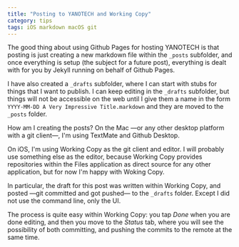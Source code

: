 ```yaml
---
title: "Posting to YANOTECH and Working Copy"
category: tips
tags: iOS markdown macOS git
---
```


The good thing about using Github Pages for hosting YANOTECH is that posting is just creating a new markdown file within the `_posts` subfolder, and once everything is setup (the subject for a future post), everything is dealt with for you by Jekyll running on behalf of Github Pages.

I have also created a `_drafts` subfolder, where I can start with stubs for things that I want to publish. I can keep editing in the `_drafts` subfolder, but things will not be accessible on the web until I give them a name in the form `YYYY-MM-DD A Very Impressive Title.markdown` and they are moved to the `_posts` folder.

How am I creating the posts? On the Mac —or any other desktop platform with a git client—, I'm using TextMate and Github Desktop.

On iOS, I'm using Working Copy as the git client and editor. I will probably use something else as the editor, because Working Copy provides repositories within the Files application as direct source for any other application, but for now I'm happy with Woking Copy.

In particular, the draft for this post was written within Working Copy, and posted —git committed and got pushed— to the `_drafts` folder. Except I did not use the command line, only the UI.

The process is quite easy within Working Copy: you tap _Done_ when you are done editing, and then you move to the _Status_ tab, where you will see the possibility of both committing, and pushing the commits to the remote at the same time. 
